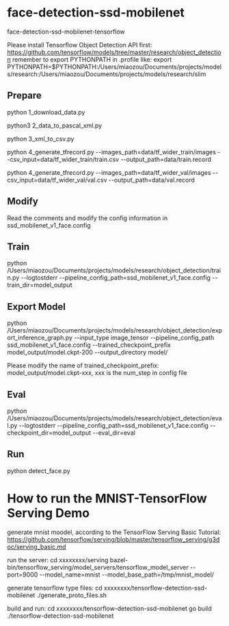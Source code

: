 # face-detection-ssd-mobilenet
face-detection-ssd-mobilenet-tensorflow

Please install Tensorflow Object Detection API first:
https://github.com/tensorflow/models/tree/master/research/object_detection
remember to export PYTHONPATH in .profile like:
export PYTHONPATH=$PYTHONPATH:/Users/miaozou/Documents/projects/models/research:/Users/miaozou/Documents/projects/models/research/slim

## Prepare
python 1_download_data.py

python3 2_data_to_pascal_xml.py

python 3_xml_to_csv.py

python 4_generate_tfrecord.py --images_path=data/tf_wider_train/images --csv_input=data/tf_wider_train/train.csv  --output_path=data/train.record

python 4_generate_tfrecord.py --images_path=data/tf_wider_val/images --csv_input=data/tf_wider_val/val.csv  --output_path=data/val.record

## Modify
Read the comments and modify the config information in ssd_mobilenet_v1_face.config

## Train
python /Users/miaozou/Documents/projects/models/research/object_detection/train.py --logtostderr --pipeline_config_path=ssd_mobilenet_v1_face.config  --train_dir=model_output



## Export Model
python /Users/miaozou/Documents/projects/models/research/object_detection/export_inference_graph.py --input_type image_tensor --pipeline_config_path ssd_mobilenet_v1_face.config --trained_checkpoint_prefix model_output/model.ckpt-200 --output_directory model/

Please modify the name of trained_checkpoint_prefix: model_output/model.ckpt-xxx, xxx is the num_step in config file

## Eval
python /Users/miaozou/Documents/projects/models/research/object_detection/eval.py --logtostderr --pipeline_config_path=ssd_mobilenet_v1_face.config  --checkpoint_dir=model_output --eval_dir=eval


## Run
python detect_face.py




# How to run the MNIST-TensorFlow Serving Demo
generate mnist moodel, according to the TensorFlow Serving Basic Tutorial:
https://github.com/tensorflow/serving/blob/master/tensorflow_serving/g3doc/serving_basic.md

run the server:
cd xxxxxxxx/serving
bazel-bin/tensorflow_serving/model_servers/tensorflow_model_server --port=9000 --model_name=mnist --model_base_path=/tmp/mnist_model/

generate tensorflow type files:
cd xxxxxxxx/tensorflow-detection-ssd-mobilenet
./generate_proto_files.sh

build and run:
cd xxxxxxxx/tensorflow-detection-ssd-mobilenet
go build
./tensorflow-detection-ssd-mobilenet






